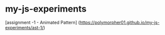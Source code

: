 # my-js-experiments

[assignment -1 - Animated Pattern] (https://polymorpher01.github.io/my-js-experiments/ast-1/)
